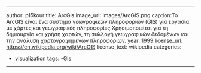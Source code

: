 ---
author: p15kour
title: ArcGis
image_url: images/ArcGIS.png
caption:Το ArcGIS είναι ένα σύστημα γεωγραφικών πληροφοριών (GIS) για εργασία με χάρτες και γεωγραφικές πληροφορίες.Χρησιμοποιείται για τη δημιουργία και χρήση χαρτών, τη συλλογή γεωγραφικών δεδομένων και την ανάλυση χαρτογραφημένων πληροφοριών.
year: 1999
license_url: https://en.wikipedia.org/wiki/ArcGIS 
license_text: wikipedia
categories:
  - visualization
tags:
  -Gis
  ---
